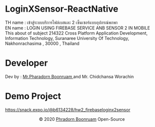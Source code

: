 # LoginXSensor-ReactNative
TH name : เข้าสู่ระบบบริการไฟล์เบสและ 2 เซ็นเซอร์แบบอุปกรณ์พกพา<br/>
EN name : LOGIN USING FIREBASE SERVICE ANB SENSOR 2 IN MOBILE <br/>
This about of subject 214322 Cross Platform Application Development, Information Technology, Suranaree University Of Technology, Nakhonrachasima , 30000 , Thailand
# Developer
Dev by : <a href="https://www.facebook.com/PharadornB/">Mr.Pharadorn Boonruam </a> and Mr. Chidchansa Worachin <br/>
# Demo Project
https://snack.expo.io/@b6134228/hw2_firebaseloginx2sensor
<p align="center">© 2020 <a href="https://www.facebook.com/PharadornB/">Phradorn Boonruam</a> Open-Source</p>

